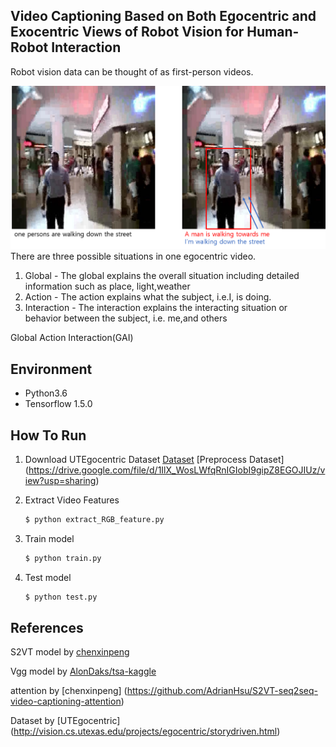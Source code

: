 Video Captioning Based on Both Egocentric and Exocentric Views of Robot Vision for Human-Robot Interaction
---

Robot vision data can be thought of as first-person videos.

![alt tag|20%](https://github.com/KangSooHan/GAI/blob/master/images/Figure.png)
There are three possible situations in one egocentric video.
  1. Global
    - The global explains the overall situation including detailed information such as place, light,weather
  2. Action
    - The action explains what the subject, i.e.I, is doing.
  3. Interaction
    - The interaction explains the interacting situation or behavior between the subject, i.e. me,and others

Global Action Interaction(GAI)

## Environment
  - Python3.6
  - Tensorflow 1.5.0
  
## How To Run
  1. Download UTEgocentric Dataset
     [Dataset](http://vision.cs.utexas.edu/projects/egocentric_data/UT_Egocentric_Dataset.html)
     [Preprocess Dataset] (https://drive.google.com/file/d/1IlX_WosLWfqRnIGIobI9gipZ8EGOJIUz/view?usp=sharing)
     
  2. Extract Video Features
     ```bash
     $ python extract_RGB_feature.py
     ```
     
  3. Train model
     ```bash
     $ python train.py
     ```
     
  4. Test model
     ```bash
     $ python test.py
     ```


## References
  S2VT model by [chenxinpeng](https://github.com/chenxinpeng/S2VT)
  
  Vgg model by [AlonDaks/tsa-kaggle](https://github.com/AlonDaks/tsa-kaggle)
  
  attention by [chenxinpeng] (https://github.com/AdrianHsu/S2VT-seq2seq-video-captioning-attention)
 
  Dataset by [UTEgocentric] (http://vision.cs.utexas.edu/projects/egocentric/storydriven.html)

